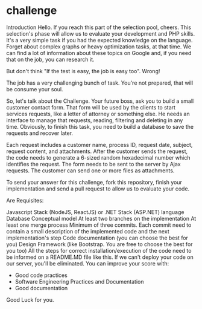 # challenge

Introduction
Hello. If you reach this part of the selection pool, cheers. This selection's phase will allow us to evaluate your development and PHP skills. It's a very simple task if you had the expected knowledge on the language. Forget about complex graphs or heavy optimization tasks, at that time. We can find a lot of information about these topics on Google and, if you need that on the job, you can research it.

But don't think "If the test is easy, the job is easy too". Wrong!

The job has a very challenging bunch of task. You're not prepared, that will be consume your soul.

So, let's talk about the Challenge. Your future boss, ask you to build a small customer contact form. That form will be used by the clients to start services requests, like a letter of attorney or something else. He needs an interface to manage that requests, reading, filtering and deleting in any time. Obviously, to finish this task, you need to build a database to save the requests and recover later.

Each request includes a customer name, process ID, request date, subject, request content, and attachments. After the customer sends the request, the code needs to generate a 6-sized random hexadecimal number which identifies the request. The form needs to be sent to the server by Ajax requests. The customer can send one or more files as attachments.

To send your answer for this challenge, fork this repository, finish your implementation and send a pull request to allow us to evaluate your code.

Are Requisites:

Javascript Stack (NodeJS, ReactJS) or .NET Stack (ASP.NET) language
Database Conceptual model
At least two branches on the implementation
At least one merge process
Minimum of three commits. Each commit need to contain a small description of the implemented code and the next implementation's step
Code documentation (you can choose the best for you)
Design Framework (like Bootstrap. You are free to choose the best for you too)
All the steps for correct installation/execution of the code need to be informed on a README.MD file like this. If we can't deploy your code on our server, you'll be eliminated.
You can improve your score with:

- Good code practices
- Software Engineering Practices and Documentation
- Good documentation


Good Luck for you.

